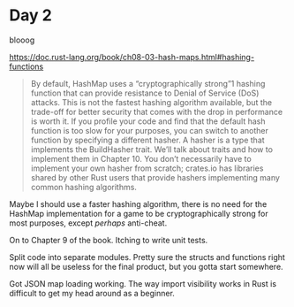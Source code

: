 # Day 2

blooog

https://doc.rust-lang.org/book/ch08-03-hash-maps.html#hashing-functions

> By default, HashMap uses a “cryptographically strong”1 hashing function that can provide resistance to Denial of Service (DoS) attacks. This is not the fastest hashing algorithm available, but the trade-off for better security that comes with the drop in performance is worth it. If you profile your code and find that the default hash function is too slow for your purposes, you can switch to another function by specifying a different hasher. A hasher is a type that implements the BuildHasher trait. We’ll talk about traits and how to implement them in Chapter 10. You don’t necessarily have to implement your own hasher from scratch; crates.io has libraries shared by other Rust users that provide hashers implementing many common hashing algorithms.

Maybe I should use a faster hashing algorithm, there is no need for the HashMap implementation for a game to be cryptographically strong for most purposes, except _perhaps_ anti-cheat.

On to Chapter 9 of the book. Itching to write unit tests.

Split code into separate modules. Pretty sure the structs and functions right now will all be useless for the final product,
but you gotta start somewhere.

Got JSON map loading working. The way import visibility works in Rust is difficult to get my head around as a beginner.
